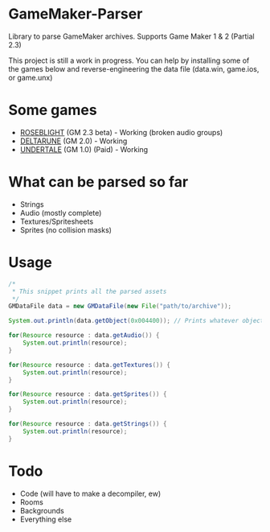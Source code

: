 # GameMaker-Parser
Library to parse GameMaker archives. Supports Game Maker 1 & 2 (Partial 2.3)

This project is still a work in progress. You can help by installing some of the games below and reverse-engineering the data file (data.win, game.ios, or game.unx)
# Some games
- [ROSEBLIGHT](https://aplovestudio.itch.io/roseblight) (GM 2.3 beta) - Working (broken audio groups)
- [DELTARUNE](https://deltarune.com) (GM 2.0) - Working
- [UNDERTALE](https://undertale.com) (GM 1.0) (Paid) - Working

# What can be parsed so far
- Strings
- Audio (mostly complete)
- Textures/Spritesheets
- Sprites (no collision masks)

# Usage
```java
/* 
 * This snippet prints all the parsed assets
 */
GMDataFile data = new GMDataFile(new File("path/to/archive"));

System.out.println(data.getObject(0x004400)); // Prints whatever object happens to be at that address, if any.

for(Resource resource : data.getAudio()) {
    System.out.println(resource);
}

for(Resource resource : data.getTextures()) {
    System.out.println(resource);
}

for(Resource resource : data.getSprites()) {
    System.out.println(resource);
}

for(Resource resource : data.getStrings()) {
    System.out.println(resource);
}
```

# Todo
- Code (will have to make a decompiler, ew)
- Rooms
- Backgrounds
- Everything else
